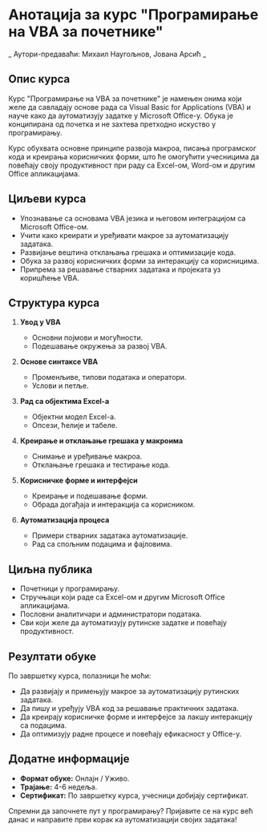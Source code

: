 
# Анотација за курс "Програмирање на VBA за почетнике"
_ Аутори-предаваћи: Михаил Наугољнов, Јована Арсић _
## Опис курса

Курс "Програмирање на VBA за почетнике" је намењен онима који желе да савладају основе рада са Visual Basic for Applications (VBA) и науче како да аутоматизују задатке у Microsoft Office-у. Обука је конципирана од почетка и не захтева претходно искуство у програмирању.

Курс обухвата основне принципе развоја макроа, писања програмског кода и креирања корисничких форми, што ће омогућити учесницима да повећају своју продуктивност при раду са Excel-ом, Word-ом и другим Office апликацијама.

## Циљеви курса

- Упознавање са основама VBA језика и његовом интеграцијом са Microsoft Office-ом.
- Учити како креирати и уређивати макрое за аутоматизацију задатака.
- Развијање вештина отклањања грешака и оптимизације кода.
- Обука за развој корисничких форми за интеракцију са корисницима.
- Припрема за решавање стварних задатака и пројеката уз коришћење VBA.

## Структура курса

1. **Увод у VBA**

   - Основни појмови и могућности.
   - Подешавање окружења за развој VBA.

2. **Основе синтаксе VBA**

   - Променљиве, типови података и оператори.
   - Услови и петље.

3. **Рад са објектима Excel-а**

   - Објектни модел Excel-а.
   - Опсези, ћелије и табеле.

4. **Креирање и отклањање грешака у макроима**

   - Снимање и уређивање макроа.
   - Отклањање грешака и тестирање кода.

5. **Корисничке форме и интерфејси**

   - Креирање и подешавање форми.
   - Обрада догађаја и интеракција са корисником.

6. **Аутоматизација процеса**

   - Примери стварних задатака аутоматизације.
   - Рад са спољним подацима и фајловима.

## Циљна публика

- Почетници у програмирању.
- Стручњаци који раде са Excel-ом и другим Microsoft Office апликацијама.
- Пословни аналитичари и администратори података.
- Сви који желе да аутоматизују рутинске задатке и повећају продуктивност.

## Резултати обуке

По завршетку курса, полазници ће моћи:

- Да развијају и примењују макрое за аутоматизацију рутинских задатака.
- Да пишу и уређују VBA код за решавање практичних задатака.
- Да креирају корисничке форме и интерфејсе за лакшу интеракцију са подацима.
- Да оптимизују радне процесе и повећају ефикасност у Office-у.

## Додатне информације

- **Формат обуке:** Онлајн / Уживо.
- **Трајање:** 4-6 недеља.
- **Сертификат:** По завршетку курса, учесници добијају сертификат.

Спремни да започнете пут у програмирању? Пријавите се на курс већ данас и направите први корак ка аутоматизацији својих задатака!
